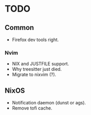 # TODO

## Common
- Firefox dev tools right.

### Nvim
- NIX and JUSTFILE support.
- Why treesitter just died.
- Migrate to nixvim (?).

## NixOS
- Notification daemon (dunst or ags).
- Remove tofi cache.
